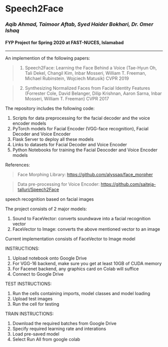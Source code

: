 # Speech2Face 

### *Aqib Ahmad, Taimoor Aftab, Syed Haider Bokhari, Dr. Omer Ishaq*
#### FYP Project for Spring 2020 at FAST-NUCES, Islamabad

---



An implemention of the following papers:
> 1) Speech2Face: Learning the Face Behind a Voice 
   (Tae-Hyun Oh, Tali Dekel, Changil Kim, Inbar Mosseri, William T. Freeman, Michael Rubinstein, Wojciech Matusik)
   CVPR 2019

> 2) Synthesizing Normalized Faces from Facial Identity Features
   (Forrester Cole, David Belanger, Dilip Krishnan, Aaron Sarna, Inbar Mosseri, William T. Freeman)
   CVPR 2017



The repository includes the following code:
1) Scripts for data preprocessing for the facial decoder and the voice encoder models
2) PyTorch models for Facial Encoder (VGG-face recognition), Facial Decoder and Voice Encoder
3) Flask Server to deploy all these models 
4) Links to datasets for Facial Decoder and Voice Encoder
5) Python Notebooks for training the Facial Deocoder and Voice Encoder models


References: 
> Face Morphing Library: https://github.com/alyssaq/face_morpher

> Data pre-processing for Voice Encoder: https://github.com/saiteja-talluri/Speech2Face


speech recognition based on facial images

The project consists of 2 major models:
1) Sound to FaceVector: converts soundwave into a facial recognition vector
2) FaceVector to Image: converts the above mentioned vector to an image

Current implementation consists of FaceVector to Image model

INSTRUCTIONS:

1) Upload notebook onto Google Drive
2) For VGG-16 backend, make sure you get at least 10GB of CUDA memory
3) For Facenet backend, any graphics card on Colab will suffice
4) Connect to Google Drive

TEST INSTRUCTIONS:

1) Run the cells containing imports, model classes and model loading
2) Upload test images
3) Run the cell for testing

TRAIN INSTRUCTIONS:

1) Download the required batches from Google Drive
2) Specify required learning rate and interations
3) Load pre-saved model
4) Select Run All from google colab


